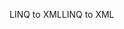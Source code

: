 <span data-ttu-id="ca78c-101">LINQ to XML</span><span class="sxs-lookup"><span data-stu-id="ca78c-101">LINQ to XML</span></span>